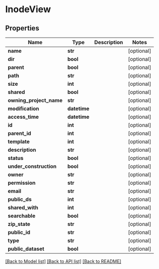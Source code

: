 # InodeView

## Properties
Name | Type | Description | Notes
------------ | ------------- | ------------- | -------------
**name** | **str** |  | [optional] 
**dir** | **bool** |  | [optional] 
**parent** | **bool** |  | [optional] 
**path** | **str** |  | [optional] 
**size** | **int** |  | [optional] 
**shared** | **bool** |  | [optional] 
**owning_project_name** | **str** |  | [optional] 
**modification** | **datetime** |  | [optional] 
**access_time** | **datetime** |  | [optional] 
**id** | **int** |  | [optional] 
**parent_id** | **int** |  | [optional] 
**template** | **int** |  | [optional] 
**description** | **str** |  | [optional] 
**status** | **bool** |  | [optional] 
**under_construction** | **bool** |  | [optional] 
**owner** | **str** |  | [optional] 
**permission** | **str** |  | [optional] 
**email** | **str** |  | [optional] 
**public_ds** | **int** |  | [optional] 
**shared_with** | **int** |  | [optional] 
**searchable** | **bool** |  | [optional] 
**zip_state** | **str** |  | [optional] 
**public_id** | **str** |  | [optional] 
**type** | **str** |  | [optional] 
**public_dataset** | **bool** |  | [optional] 

[[Back to Model list]](../README.md#documentation-for-models) [[Back to API list]](../README.md#documentation-for-api-endpoints) [[Back to README]](../README.md)

